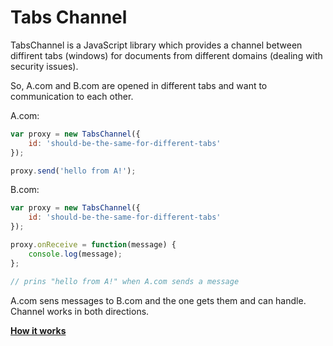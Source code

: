 # Tabs Channel

TabsChannel is a JavaScript library which provides a channel between diffirent tabs (windows) for documents from different domains (dealing with security issues).

So, A.com and B.com are opened in different tabs and want to communication to each other.

A.com:

```js
var proxy = new TabsChannel({
    id: 'should-be-the-same-for-different-tabs'
});

proxy.send('hello from A!');
```

B.com:

```js
var proxy = new TabsChannel({
    id: 'should-be-the-same-for-different-tabs'
});

proxy.onReceive = function(message) {
    console.log(message);
};

// prins "hello from A!" when A.com sends a message
```

A.com sens messages to B.com and the one gets them and can handle. Channel works in both directions.

[**How it works**](https://medium.com/front-end-hacking/communication-between-tabs-43a35725edfe)
